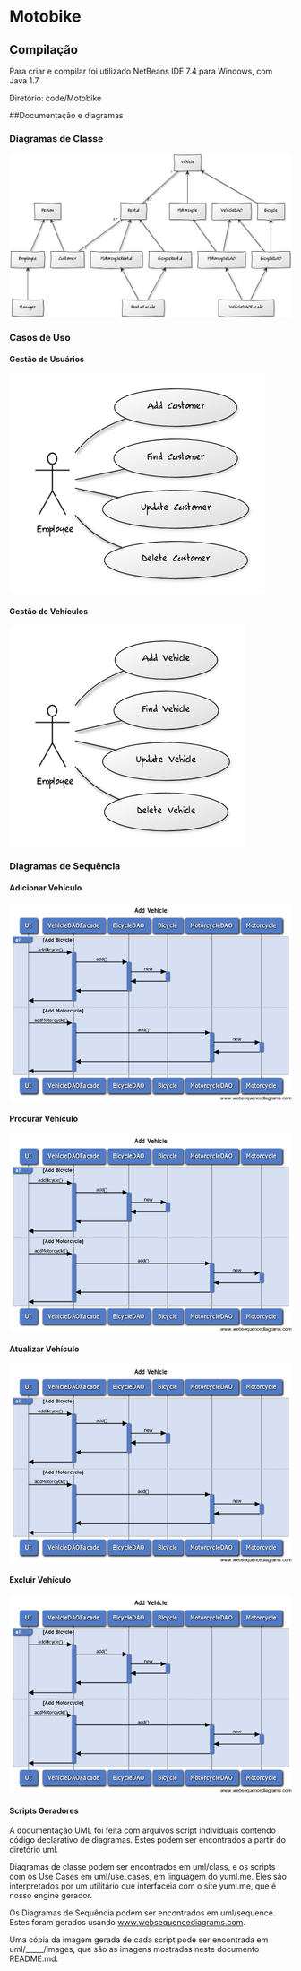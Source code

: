 # Motobike

## Compilação

Para criar e compilar foi utilizado NetBeans IDE 7.4 para Windows, com Java 1.7.

Diretório: code/Motobike


##Documentação e diagramas

### Diagramas de Classe

![general_view](uml/class/images/general_view.png)

### Casos de Uso

#### Gestão de Usuários
![customer_management](uml/use_cases/images/customer_management.png)

#### Gestão de Vehículos
![vehicle_management](uml/use_cases/images/vehicle_management.png)

### Diagramas de Sequência

#### Adicionar Vehículo
![add_vehicle](uml/sequence/images/add_vehicle.png)
#### Procurar Vehículo
![find_vehicle](uml/sequence/images/add_vehicle.png)
#### Atualizar Vehículo
![update_vehicle](uml/sequence/images/add_vehicle.png)
#### Excluir Vehículo
![delete_vehicle](uml/sequence/images/add_vehicle.png)

#### Scripts Geradores

A documentação UML foi feita com arquivos script individuais contendo código declarativo de diagramas. Estes podem ser encontrados a partir do diretório uml.

Diagramas de classe podem ser encontrados em uml/class, e os scripts com os Use Cases em uml/use_cases, em linguagem do yuml.me. Eles são interpretados por um utilitário que interfaceia com o site yuml.me, que é nosso engine gerador.

Os Diagramas de Sequência podem ser encontrados em uml/sequence. Estes foram gerados usando www.websequencediagrams.com. 

Uma cópia da imagem gerada de cada script pode ser encontrada em uml/_____/images, que são as imagens mostradas neste documento README.md.
